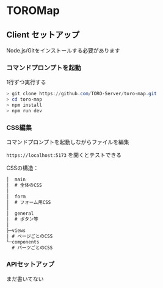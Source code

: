 # TOROMap

## Client セットアップ

Node.js/Gitをインストールする必要があります

### コマンドプロンプトを起動

1行ずつ実行する

```ps1
> git clone https://github.com/TORO-Server/toro-map.git
> cd toro-map
> npm install
> npm run dev
```

### CSS編集

コマンドプロンプトを起動しながらファイルを編集

`https://localhost:5173` を開くとテストできる

CSSの構造：

```txt
│  main
│  # 全体のCSS
│
│  form
│  # フォーム用CSS
│
│  general
│  # ボタン等
│
├─views
│ # ページごとのCSS
└─components
  # パーツごとのCSS
```

### APIセットアップ

まだ書いてない
